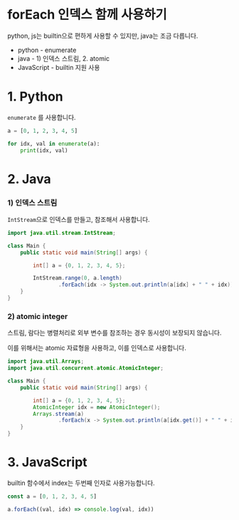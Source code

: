 # forEach 인덱스 함께 사용하기

python, js는 builtin으로 편하게 사용할 수 있지만, java는 조금 다릅니다.

- python - enumerate
- java - 1) 인덱스 스트림, 2. atomic
- JavaScript - builtin 지원 사용

# 1. Python
`enumerate` 를 사용합니다.
```python
a = [0, 1, 2, 3, 4, 5]

for idx, val in enumerate(a):
    print(idx, val)
```

# 2. Java
### 1) 인덱스 스트림
`IntStream`으로 인덱스를 만들고, 참조해서 사용합니다.
```java
import java.util.stream.IntStream;

class Main {
    public static void main(String[] args) {

        int[] a = {0, 1, 2, 3, 4, 5};

        IntStream.range(0, a.length)
                .forEach(idx -> System.out.println(a[idx] + " " + idx));
    }
}
```

### 2) atomic integer
스트림, 람다는 병렬처리로 외부 변수를 참조하는 경우 동시성이 보장되지 않습니다.

이를 위해서는 atomic 자료형을 사용하고, 이를 인덱스로 사용합니다.
```java
import java.util.Arrays;
import java.util.concurrent.atomic.AtomicInteger;

class Main {
    public static void main(String[] args) {

        int[] a = {0, 1, 2, 3, 4, 5};
        AtomicInteger idx = new AtomicInteger();
        Arrays.stream(a)
                .forEach(x -> System.out.println(a[idx.get()] + " " + idx.getAndIncrement()));
    }
}
```

# 3. JavaScript
builtin 함수에서 index는 두번째 인자로 사용가능합니다.
```js
const a = [0, 1, 2, 3, 4, 5]

a.forEach((val, idx) => console.log(val, idx))
```
